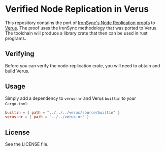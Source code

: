 # Verified Node Replication in Verus

This repository contains the port of [IronSync's Node Replication proofs](https://github.com/secure-foundations/ironsync-osdi2023/tree/osdi2023-artifact/concurrency/node-replication) to [Verus](https://github.com/verus-lang/verus). The proof uses the
IronSync methodology that was ported to Verus. The toolchain will produce a library crate that
then can be used in rust programs.


## Verifying

Before you can verify the node-replication crate, you will need to obtain and build Verus.


## Usage

Simply add a dependency to `verus-nr` and Verus `builtin` to your `Cargo.toml`:

```toml
builtin = { path = "../../../verus/source/builtin" }
verus-nr = { path = "../../verus-nr" }
```

## License

See the LICENSE file.
